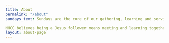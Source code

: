 ```yaml
---
title: About
permalink: "/about"
sundays_text: Sundays are the core of our gathering, learning and serving.

NHCC believes being a Jesus follower means meeting and learning together.
layout: about-page
---
```

